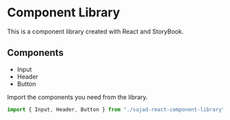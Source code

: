 # Component Library

This is a component library created with React and StoryBook.

## Components

<ul>
<li>Input</li>
<li>Header</li>
<li>Button</li>
</ul>

Import the components you need from the library.

```jsx
import { Input, Header, Button } from "./sajad-react-component-library";
```
